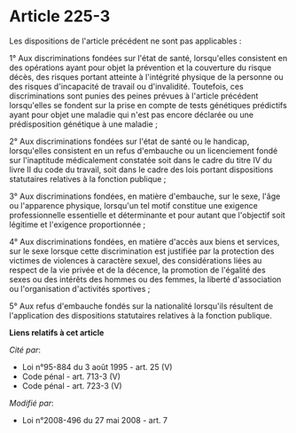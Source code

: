# Article 225-3

Les dispositions de l'article précédent ne sont pas applicables :

1° Aux discriminations fondées sur l'état de santé, lorsqu'elles consistent en des opérations ayant pour objet la prévention
et la couverture du risque décès, des risques portant atteinte à l'intégrité physique de la personne ou des risques
d'incapacité de travail ou d'invalidité. Toutefois, ces discriminations sont punies des peines prévues à l'article précédent
lorsqu'elles se fondent sur la prise en compte de tests génétiques prédictifs ayant pour objet une maladie qui n'est pas
encore déclarée ou une prédisposition génétique à une maladie ;

2° Aux discriminations fondées sur l'état de santé ou le handicap, lorsqu'elles consistent en un refus d'embauche ou un
licenciement fondé sur l'inaptitude médicalement constatée soit dans le cadre du titre IV du livre II du code du travail,
soit dans le cadre des lois portant dispositions statutaires relatives à la fonction publique ;

3° Aux discriminations fondées, en matière d'embauche, sur le sexe, l'âge ou l'apparence physique, lorsqu'un tel motif
constitue une exigence professionnelle essentielle et déterminante et pour autant que l'objectif soit légitime et l'exigence
proportionnée ; 

4° Aux discriminations fondées, en matière d'accès aux biens et services, sur le sexe lorsque cette discrimination est
justifiée par la protection des victimes de violences à caractère sexuel, des considérations liées au respect de la vie
privée et de la décence, la promotion de l'égalité des sexes ou des intérêts des hommes ou des femmes, la liberté
d'association ou l'organisation d'activités sportives ; 

5° Aux refus d'embauche fondés sur la nationalité lorsqu'ils résultent de l'application des dispositions statutaires
relatives à la fonction publique.

**Liens relatifs à cet article**

_Cité par_:

  - Loi n°95-884 du 3 août 1995 - art. 25 (V)
  - Code pénal - art. 713-3 (V)
  - Code pénal - art. 723-3 (V)

_Modifié par_:

  - Loi n°2008-496 du 27 mai 2008 - art. 7
